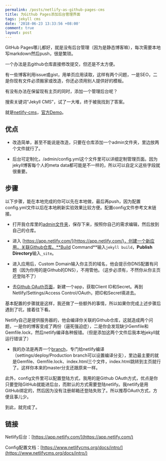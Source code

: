 ```yaml
---
permalink: /posts/netlify-as-github-pages-cms
title: 为Github Pages添加后台管理界面
tags: jekyll cms
date: '2018-06-23 13:33:56 +08:00'
comment: true
layout: post
---
```

GitHub Pages哪儿都好，就是没有后台管理（因为是静态博客嘛），每次需要本地写markdown然后push，很是繁琐。

一个办法是去github仓库直接修改提交，但还是不太方便。

有一些博客利用issue或gist，用单页应用读取，这样有两个问题，一是SEO，二是你现有文件必须搬家或改造，你还必须用别人提供好的模板。

有没有办法在保留现有主页的同时，添加一个管理后台呢？

搜索关键词“Jekyll CMS”，试了一大堆，终于被我找到了答案。

就是[netlify-cms](https://github.com/netlify/netlify-cms)，[官方Demo](https://cms-demo.netlify.com/#/collections/posts)。

## 优点

- 改造简单，甚至不能说是改造，只要在仓库添加一个admin文件夹，里边放两个文件就行了。

- 后台可定制化，/admin/config.yml这个文件里可以详细定制管理页面。因为jekyll博客每个人的meta data都可能是不一样的，所以可以自定义这些字段就很重要。

## 步骤

以下步骤，能在本地完成的你可以先在本地做，最后再push，因为配置config.yml文件以后在本地刷新实验效果比较方便。配置config文件参考文末链接。

- 打开我仓库里的[admin文件夹](https://github.com/XUJINKAI/XUJINKAI.github.io/tree/master/admin)，保存下来，按照你自己的需求编辑，然后放到自己的仓库。

- 进入 [https://app.netlify.com/](https://app.netlify.com/)，创建一个新应用，关联Github仓库。**Build Command**输入`jekyll build`，**Publish Directory**输入`_site`。

- 进入应用后，Custom Domain输入你主页的域名，他会提示你DNS配置有问题（因为你用的是Github的DNS），不用管他。（这步必须有，不然你从你主页还登陆不了）

- 去[Github OAuth页面](https://github.com/settings/developers)，新建一个app，获取Client ID和Secret。再到Netlify/Settings/Access Control/OAuth，把ID和Secret填进去。

基本配置的步骤就是这样，我还做了一些额外的事情，所以如果你完成上述步骤后遇到了坑，接着往下看。

Netlify自己是提供服务器的，他会编译你关联的Github仓库，这就造成两个问题，一是你的博客变成了两份（逼死强迫症），二是你会发现缺少Gemfile和Gemfile.lock，然后netlify编译各种报错。（但是添加这两个文件后我本地jekyll就运行错误了）

- 我的办法是再弄一个[branch](https://github.com/XUJINKAI/XUJINKAI.github.io/tree/netlify)，专门给netlify编译（settings/deploy/Production branch可以设置编译分支），里边最主要的就是Gemfile、Gemfile.lock、index.html三个文件，index.html跳转到主页就行了。这样你本来的master分支还跟原来一样。

此外，config文件里可以配置登陆方式，我用的是Github OAuth方式，优点是你只要登陆GitHub就能进后台，而默认的方式需要登陆netlify。我netlify是用GitHub绑定的，然后因为没有注册邮箱还登陆失败了。所以推荐OAuth方式，方便且事儿少。

到此，就完成了。

## 链接

Netlify后台：[https://app.netlify.com/](https://app.netlify.com/)

Config配置文档：[https://www.netlifycms.org/docs/intro/](https://www.netlifycms.org/docs/intro/)
